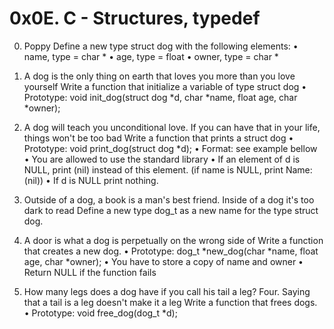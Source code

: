 # 0x0E. C - Structures, typedef

0. Poppy
Define a new type struct dog with the following elements:
• name, type = char * 
• age, type = float 
• owner, type = char *

1. A dog is the only thing on earth that loves you more than you love yourself
Write a function that initialize a variable of type struct dog
• Prototype: void init_dog(struct dog *d, char *name, float age, char *owner);

2. A dog will teach you unconditional love. If you can have that in your life, things won't be too bad
Write a function that prints a struct dog • Prototype: void print_dog(struct dog *d);
• Format: see example bellow
• You are allowed to use the standard library
• If an element of d is NULL, print (nil) instead of this element. (if name is NULL, print Name: (nil))
• If d is NULL print nothing.

3. Outside of a dog, a book is a man's best friend. Inside of a dog it's too dark to read
Define a new type dog_t as a new name for the type struct dog.

4. A door is what a dog is perpetually on the wrong side of
Write a function that creates a new dog.
• Prototype: dog_t *new_dog(char *name, float age, char *owner);
• You have to store a copy of name and owner
• Return NULL if the function fails

5. How many legs does a dog have if you call his tail a leg? Four. Saying that a tail is a leg doesn't make it a leg
Write a function that frees dogs.
• Prototype: void free_dog(dog_t *d);
